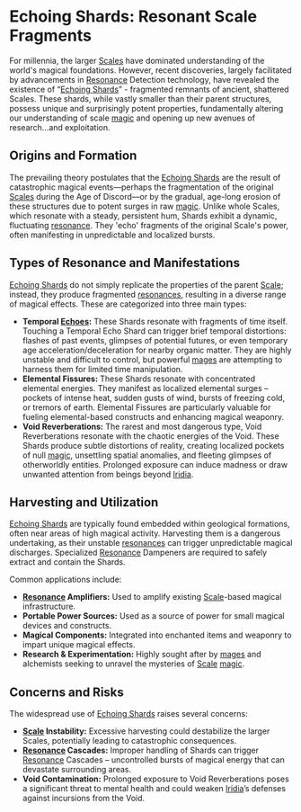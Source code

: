 # Echoing Shards: Resonant Scale Fragments

For millennia, the larger [Scales](/geography/landmark/scale.md) have dominated understanding of the world's magical foundations. However, recent discoveries, largely facilitated by advancements in [Resonance](/raw/20250501/resonance/resonance.md) Detection technology, have revealed the existence of “[Echoing Shards](/raw/20250504/item/echoing-shard.md)” - fragmented remnants of ancient, shattered Scales. These shards, while vastly smaller than their parent structures, possess unique and surprisingly potent properties, fundamentally altering our understanding of scale [magic](/structure/mechanic/magic.md) and opening up new avenues of research…and exploitation.

## Origins and Formation

The prevailing theory postulates that the [Echoing Shards](/raw/20250504/item/echoing-shard.md) are the result of catastrophic magical events—perhaps the fragmentation of the original [Scales](/geography/landmark/scale.md) during the Age of Discord—or by the gradual, age-long erosion of these structures due to potent surges in raw [magic](/structure/mechanic/magic.md). Unlike whole Scales, which resonate with a steady, persistent hum, Shards exhibit a dynamic, fluctuating [resonance](/raw/20250501/resonance/resonance.md). They 'echo' fragments of the original Scale's power, often manifesting in unpredictable and localized bursts.

## Types of Resonance and Manifestations

[Echoing Shards](/raw/20250504/item/echoing-shard.md) do not simply replicate the properties of the parent [Scale](/geography/landmark/scale.md); instead, they produce fragmented [resonances](/raw/20250501/resonance/resonance.md), resulting in a diverse range of magical effects.  These are categorized into three main types:

* **Temporal [Echoes](/raw/20250501/soul/echoes.md):** These Shards resonate with fragments of time itself. Touching a Temporal Echo Shard can trigger brief temporal distortions: flashes of past events, glimpses of potential futures, or even temporary age acceleration/deceleration for nearby organic matter.  They are highly unstable and difficult to control, but powerful [mages](/raw/20250504/mage/mages.md) are attempting to harness them for limited time manipulation.
* **Elemental Fissures:**  These Shards resonate with concentrated elemental energies.  They manifest as localized elemental surges – pockets of intense heat, sudden gusts of wind, bursts of freezing cold, or tremors of earth.  Elemental Fissures are particularly valuable for fueling elemental-based constructs and enhancing magical weaponry.
* **Void Reverberations:** The rarest and most dangerous type, Void Reverberations resonate with the chaotic energies of the Void.  These Shards produce subtle distortions of reality, creating localized pockets of null [magic](/structure/mechanic/magic.md), unsettling spatial anomalies, and fleeting glimpses of otherworldly entities. Prolonged exposure can induce madness or draw unwanted attention from beings beyond [Iridia](/geography/world/iridia.md).

## Harvesting and Utilization

[Echoing Shards](/raw/20250504/item/echoing-shard.md) are typically found embedded within geological formations, often near areas of high magical activity.  Harvesting them is a dangerous undertaking, as their unstable [resonances](/raw/20250501/resonance/resonance.md) can trigger unpredictable magical discharges.  Specialized [Resonance](/raw/20250504/cataclysm/resonance.md) Dampeners are required to safely extract and contain the Shards. 

Common applications include:

* **[Resonance](/raw/20250501/resonance/resonance.md) Amplifiers:**  Used to amplify existing [Scale](/geography/landmark/scale.md)-based magical infrastructure.
* **Portable Power Sources:** Used as a source of power for small magical devices and constructs.
* **Magical Components:** Integrated into enchanted items and weaponry to impart unique magical effects.
* **Research & Experimentation:** Highly sought after by [mages](/raw/20250504/mage/mages.md) and alchemists seeking to unravel the mysteries of [Scale](/geography/landmark/scale.md) [magic](/structure/mechanic/magic.md).

## Concerns and Risks

The widespread use of [Echoing Shards](/raw/20250504/item/echoing-shard.md) raises several concerns:

* **[Scale](/geography/landmark/scale.md) Instability:** Excessive harvesting could destabilize the larger Scales, potentially leading to catastrophic consequences.
* **[Resonance](/raw/20250501/resonance/resonance.md) Cascades:** Improper handling of Shards can trigger [Resonance](/raw/20250504/cataclysm/resonance.md) Cascades – uncontrolled bursts of magical energy that can devastate surrounding areas.
* **Void Contamination:**  Prolonged exposure to Void Reverberations poses a significant threat to mental health and could weaken [Iridia](/geography/world/iridia.md)’s defenses against incursions from the Void.
